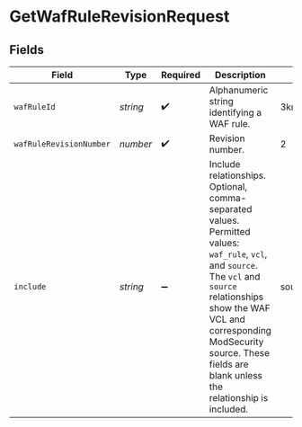 # GetWafRuleRevisionRequest


## Fields

| Field                                                                                                                                                                                                                                                                | Type                                                                                                                                                                                                                                                                 | Required                                                                                                                                                                                                                                                             | Description                                                                                                                                                                                                                                                          | Example                                                                                                                                                                                                                                                              |
| -------------------------------------------------------------------------------------------------------------------------------------------------------------------------------------------------------------------------------------------------------------------- | -------------------------------------------------------------------------------------------------------------------------------------------------------------------------------------------------------------------------------------------------------------------- | -------------------------------------------------------------------------------------------------------------------------------------------------------------------------------------------------------------------------------------------------------------------- | -------------------------------------------------------------------------------------------------------------------------------------------------------------------------------------------------------------------------------------------------------------------- | -------------------------------------------------------------------------------------------------------------------------------------------------------------------------------------------------------------------------------------------------------------------- |
| `wafRuleId`                                                                                                                                                                                                                                                          | *string*                                                                                                                                                                                                                                                             | :heavy_check_mark:                                                                                                                                                                                                                                                   | Alphanumeric string identifying a WAF rule.                                                                                                                                                                                                                          | 3krg2uUGZzb2W9Euo4moOR                                                                                                                                                                                                                                               |
| `wafRuleRevisionNumber`                                                                                                                                                                                                                                              | *number*                                                                                                                                                                                                                                                             | :heavy_check_mark:                                                                                                                                                                                                                                                   | Revision number.                                                                                                                                                                                                                                                     | 2                                                                                                                                                                                                                                                                    |
| `include`                                                                                                                                                                                                                                                            | *string*                                                                                                                                                                                                                                                             | :heavy_minus_sign:                                                                                                                                                                                                                                                   | Include relationships. Optional, comma-separated values. Permitted values: `waf_rule`, `vcl`, and `source`. The `vcl` and `source` relationships show the WAF VCL and corresponding ModSecurity source. These fields are blank unless the relationship is included.<br/> | source,vcl,waf_rule                                                                                                                                                                                                                                                  |